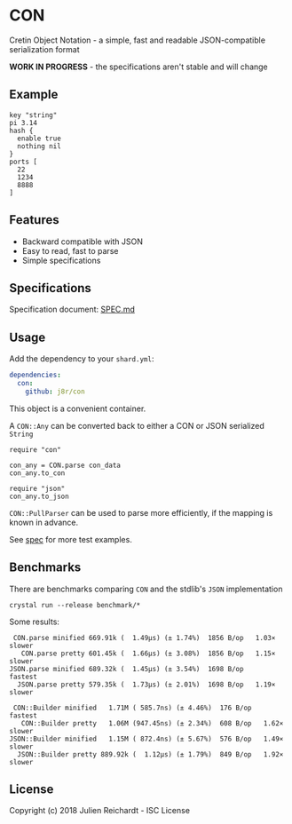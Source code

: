 # CON

Cretin Object Notation - a simple, fast and readable JSON-compatible serialization format

**WORK IN PROGRESS** - the specifications aren't stable and will change

## Example

```hcl
key "string"
pi 3.14
hash {
  enable true
  nothing nil
}
ports [
  22
  1234
  8888
]
```

## Features

- Backward compatible with JSON
- Easy to read, fast to parse
- Simple specifications

## Specifications

Specification document: [SPEC.md](SPEC.md)

## Usage

Add the dependency to your `shard.yml`:

```yaml
dependencies:
  con:
    github: j8r/con
```


This object is a convenient container.

A `CON::Any` can be converted back to either a CON or JSON serialized `String`


```crystal
require "con"

con_any = CON.parse con_data
con_any.to_con

require "json"
con_any.to_json
```

`CON::PullParser` can be used to parse more efficiently, if the mapping is known in advance.

See [spec](spec) for more test examples.

## Benchmarks

There are benchmarks comparing `CON` and the stdlib's `JSON` implementation

`crystal run --release benchmark/*`

Some results:

```
 CON.parse minified 669.91k (  1.49µs) (± 1.74%)  1856 B/op   1.03× slower
   CON.parse pretty 601.45k (  1.66µs) (± 3.08%)  1856 B/op   1.15× slower
JSON.parse minified 689.32k (  1.45µs) (± 3.54%)  1698 B/op        fastest
  JSON.parse pretty 579.35k (  1.73µs) (± 2.01%)  1698 B/op   1.19× slower
```

```
 CON::Builder minified   1.71M ( 585.7ns) (± 4.46%)  176 B/op        fastest
   CON::Builder pretty   1.06M (947.45ns) (± 2.34%)  608 B/op   1.62× slower
JSON::Builder minified   1.15M ( 872.4ns) (± 5.67%)  576 B/op   1.49× slower
  JSON::Builder pretty 889.92k (  1.12µs) (± 1.79%)  849 B/op   1.92× slower
```

## License

Copyright (c) 2018 Julien Reichardt - ISC License
